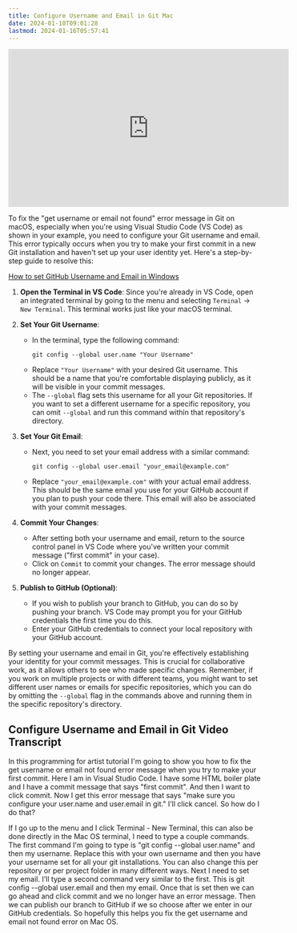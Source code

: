 ```yaml
---
title: Configure Username and Email in Git Mac
date: 2024-01-10T09:01:28
lastmod: 2024-01-16T05:57:41
---
```


<div class="iframe-16-9-container">
<iframe class="youTubeIframe" width="560" height="315" src="https://www.youtube.com/embed/RT-1Zywrse8?si=rpQW-Y3Y2KRoMDyB?rel=0" title="YouTube video player" frameborder="0" allow="accelerometer; autoplay; clipboard-write; encrypted-media; gyroscope; picture-in-picture; web-share" allowfullscreen></iframe>
</div>

To fix the "get username or email not found" error message in Git on macOS, especially when you're using Visual Studio Code (VS Code) as shown in your example, you need to configure your Git username and email. This error typically occurs when you try to make your first commit in a new Git installation and haven't set up your user identity yet. Here's a step-by-step guide to resolve this:

[How to set GitHub Username and Email in Windows](./configure-username-email-in-git-windows.md)

1. **Open the Terminal in VS Code**: Since you're already in VS Code, open an integrated terminal by going to the menu and selecting `Terminal` -> `New Terminal`. This terminal works just like your macOS terminal.

2. **Set Your Git Username**:

   - In the terminal, type the following command:
     ```shell
     git config --global user.name "Your Username"
     ```
   - Replace `"Your Username"` with your desired Git username. This should be a name that you're comfortable displaying publicly, as it will be visible in your commit messages.
   - The `--global` flag sets this username for all your Git repositories. If you want to set a different username for a specific repository, you can omit `--global` and run this command within that repository's directory.

3. **Set Your Git Email**:

   - Next, you need to set your email address with a similar command:
     ```shell
     git config --global user.email "your_email@example.com"
     ```
   - Replace `"your_email@example.com"` with your actual email address. This should be the same email you use for your GitHub account if you plan to push your code there. This email will also be associated with your commit messages.

4. **Commit Your Changes**:

   - After setting both your username and email, return to the source control panel in VS Code where you've written your commit message ("first commit" in your case).
   - Click on `Commit` to commit your changes. The error message should no longer appear.

5. **Publish to GitHub (Optional)**:
   - If you wish to publish your branch to GitHub, you can do so by pushing your branch. VS Code may prompt you for your GitHub credentials the first time you do this.
   - Enter your GitHub credentials to connect your local repository with your GitHub account.

By setting your username and email in Git, you're effectively establishing your identity for your commit messages. This is crucial for collaborative work, as it allows others to see who made specific changes. Remember, if you work on multiple projects or with different teams, you might want to set different user names or emails for specific repositories, which you can do by omitting the `--global` flag in the commands above and running them in the specific repository's directory.

## Configure Username and Email in Git Video Transcript

In this programming for artist tutorial I'm going to show you how to fix the get username or email not found error message when you try to make your first commit. Here I am in Visual Studio Code. I have some HTML boiler plate and I have a commit message that says "first commit". And then I want to click commit. Now I get this error message that says "make sure you configure your user.name and user.email in git." I'll click cancel. So how do I do that?

If I go up to the menu and I click Terminal - New Terminal, this can also be done directly in the Mac OS terminal, I need to type a couple commands. The first command I'm going to type is "git config --global user.name" and then my username. Replace this with your own username and then you have your username set for all your git installations. You can also change this per repository or per project folder in many different ways. Next I need to set my email. I'll type a second command very similar to the first. This is git config --global user.email and then my email. Once that is set then we can go ahead and click commit and we no longer have an error message. Then we can publish our branch to GitHub if we so choose after we enter in our GitHub credentials. So hopefully this helps you fix the get username and email not found error on Mac OS.
